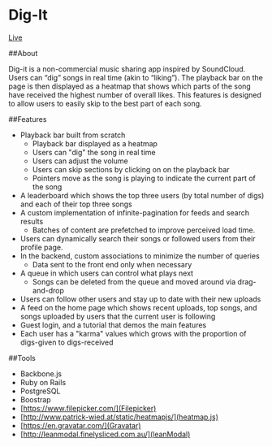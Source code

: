 # Dig-It

[Live](http://www.dig-it.xyz/)

##About

Dig-it is a non-commercial music sharing app inspired by SoundCloud. Users can  “dig” songs in real time (akin to “liking”). The playback bar on the page is then displayed as a heatmap that shows which parts of the song have received the highest number of overall likes. This features is designed to allow users to easily skip to the best part of each song.

##Features

- Playback bar built from scratch
  - Playback bar displayed as a heatmap
  - Users can "dig" the song in real time
  - Users can adjust the volume
  - Users can skip sections by clicking on on the playback bar
  - Pointers move as the song is playing to indicate the current part of the song
- A leaderboard which shows the top three users (by total number of digs) and each of their top three songs
- A custom implementation of infinite-pagination for feeds and search results
  - Batches of content are prefetched to improve perceived load time.
- Users can dynamically search their songs or followed users from their profile page.
- In the backend, custom associations to minimize the number of queries
  - Data sent to the front end only when necessary
- A queue in which users can control what plays next
  - Songs can be deleted from the queue and moved around via drag-and-drop
- Users can follow other users and stay up to date with their new uploads
- A feed on the home page which shows recent uploads, top songs, and songs uploaded by users that the current user is following
- Guest login, and a tutorial that demos the main features  
- Each user has a "karma" values which grows with the proportion of digs-given to digs-received

##Tools

- Backbone.js
- Ruby on Rails
- PostgreSQL
- Boostrap
- [https://www.filepicker.com/](Filepicker)
- [http://www.patrick-wied.at/static/heatmapjs/](heatmap.js)
- [https://en.gravatar.com/](Gravatar)
- [http://leanmodal.finelysliced.com.au/](leanModal)
